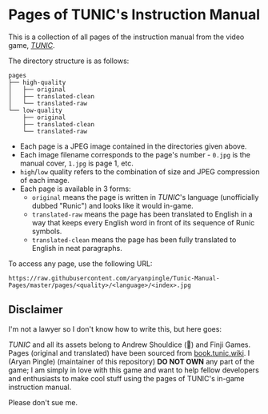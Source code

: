 # Pages of TUNIC's Instruction Manual

This is a collection of all pages of the instruction manual from the video game, [_TUNIC_](https://tunicgame.com/).

The directory structure is as follows:

```
pages
├── high-quality
│   ├── original
│   ├── translated-clean
│   └── translated-raw
└── low-quality
    ├── original
    ├── translated-clean
    └── translated-raw
```

- Each page is a JPEG image contained in the directories given above.
- Each image filename corresponds to the page's number - `0.jpg` is the manual cover, `1.jpg` is page 1, etc.
- `high`/`low` quality refers to the combination of size and JPEG compression of each image.
- Each page is available in 3 forms:
    - `original` means the page is written in _TUNIC_'s language (unofficially dubbed "Runic") and looks like it would in-game.
    - `translated-raw` means the page has been translated to English in a way that keeps every English word in front of its sequence of Runic symbols.
    - `translated-clean` means the page has been fully translated to English in neat paragraphs.

To access any page, use the following URL:

```
https://raw.githubusercontent.com/aryanpingle/Tunic-Manual-Pages/master/pages/<quality>/<language>/<index>.jpg
```

## Disclaimer

I'm not a lawyer so I don't know how to write this, but here goes:

_TUNIC_ and all its assets belong to Andrew Shouldice (👑) and Finji Games. Pages (original and translated) have been sourced from [book.tunic.wiki](https://book.tunic.wiki/). I (Aryan Pingle) (maintainer of this repository) **DO NOT OWN** any part of the game; I am simply in love with this game and want to help fellow developers and enthusiasts to make cool stuff using the pages of TUNIC's in-game instruction manual.

Please don't sue me.
